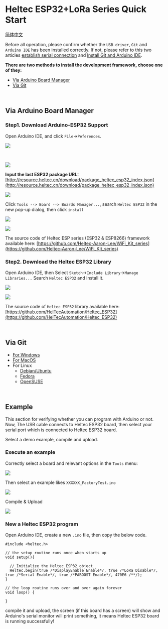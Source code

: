 # Heltec ESP32+LoRa Series Quick Start
[简体中文](https://heltec-automation.readthedocs.io/zh_CN/latest/esp32/quick_start.html)

Before all operation, please confirm whether the `USB driver`, `Git` and `Arduino IDE` has been installed correctly. If not, please refer to this two articles [establish serial connection](https://heltec-automation-docs.readthedocs.io/en/latest/general/establish_serial_connection.html) and [Install Git and Arduino IDE](https://heltec-automation-docs.readthedocs.io/en/latest/general/how_to_install_git_and_arduino.html).

**There are two methods to install the development framework, choose one of they:**

- [Via Arduino Board Manager](#via-arduino-board-manager)
- [Via Git](#via-git)

&nbsp;

## Via Arduino Board Manager

### Step1. Download Arduino-ESP32 Support

Open Arduino IDE, and click `File`->`Peferences`.

![](img/quick_start/01.png)

&nbsp;

![](img/quick_start/02.png)

**Input the last ESP32 package URL:** [http://resource.heltec.cn/download/package_heltec_esp32_index.json](http://resource.heltec.cn/download/package_heltec_esp32_index.json)

![](img/quick_start/03.png)

Click `Tools --> Board --> Boards Manager...`, search `Heltec ESP32` in the new pop-up dialog, then click `install`

![](img/quick_start/04.png)

![](img/quick_start/05.png)

The source code of Heltec ESP series (ESP32 & ESP8266) framework available here: [https://github.com/Heltec-Aaron-Lee/WiFi_Kit_series](https://github.com/Heltec-Aaron-Lee/WiFi_Kit_series)

### Step2. Download the Heltec ESP32 Library

Open Arduino IDE, then Select `Sketch`->`Include Library`->`Manage Libraries...`
Search `Heltec ESP32` and install it.

![](img/quick_start/06.png)

![](img/quick_start/07.png)

The source code of `Heltec ESP32` library available here: [https://github.com/HelTecAutomation/Heltec_ESP32](https://github.com/HelTecAutomation/Heltec_ESP32)

&nbsp;

## Via Git

- [For Windows](https://github.com/Heltec-Aaron-Lee/WiFi_Kit_series/blob/master/InstallGuide/windows.md)
- [For MacOS](https://github.com/Heltec-Aaron-Lee/WiFi_Kit_series/blob/master/InstallGuide/mac.md)
- For Linux
  - [Debian/Ubuntu](https://github.com/Heltec-Aaron-Lee/WiFi_Kit_series/blob/master/InstallGuide/debian_ubuntu.md)
  - [Fedora](https://github.com/Heltec-Aaron-Lee/WiFi_Kit_series/blob/master/InstallGuide/fedora.md)
  - [OpenSUSE](https://github.com/Heltec-Aaron-Lee/WiFi_Kit_series/blob/master/InstallGuide/opensuse.md)

&nbsp;

## Example

This section for verifying whether you can program with Arduino or not. Now, The USB cable connects to Heltec ESP32 board, then select your serial port which is connected to Heltec ESP32 board.

Select a demo example, compile and upload.

### Execute an example

Correctly select a board and relevant options in the `Tools` menu:

![](img/quick_start/08.png)

Then select an example likes `XXXXXX_FactoryTest.ino`

![](img/quick_start/09.png)

Compile & Upload

![](img/quick_start/10.png)

### New a Heltec ESP32 program

Open Arduino IDE, create a new  `.ino` file, then copy the below code.

```arduino
#include <heltec.h>

// the setup routine runs once when starts up
void setup(){

  // Initialize the Heltec ESP32 object
  Heltec.begin(true /*DisplayEnable Enable*/, true /*LoRa Disable*/, true /*Serial Enable*/, true /*PABOOST Enable*/, 470E6 /**/);
}

// the loop routine runs over and over again forever
void loop() {

}
```

compile it and upload, the  screen (if this board has a screen) will show and Arduino's serial monitor will print something, it means Heltec ESP32 board is running successfully!
